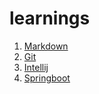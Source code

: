 # learnings
1. [Markdown](https://github.com/sam12boy/learnings/blob/main/markdown_cheatsheet.md)  
2. [Git](https://github.com/sam12boy/learnings/blob/main/git_note.md)  
3. [Intellij](https://github.com/sam12boy/learnings/blob/main/intellij_note.md)  
3. [Springboot](https://github.com/sam12boy/learnings/blob/main/springboot_q&a.md)
